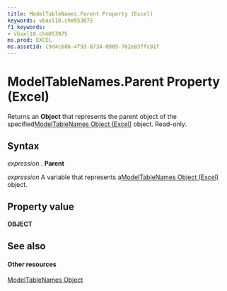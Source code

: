 ```yaml
---
title: ModelTableNames.Parent Property (Excel)
keywords: vbaxl10.chm953075
f1_keywords:
- vbaxl10.chm953075
ms.prod: EXCEL
ms.assetid: c9d4c686-4f93-8734-0905-762e03ffc91f
---
```



# ModelTableNames.Parent Property (Excel)

Returns an  **Object** that represents the parent object of the specified[ModelTableNames Object (Excel)](modeltablenames-object-excel.md) object. Read-only.


## Syntax

 _expression_ . **Parent**

 _expression_ A variable that represents a[ModelTableNames Object (Excel)](modeltablenames-object-excel.md) object.


## Property value

 **OBJECT**


## See also


#### Other resources



[ModelTableNames Object](modeltablenames-object-excel.md)

